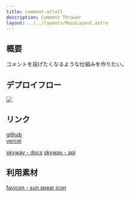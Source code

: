 ```yaml
---
title: comment-atlatl
description: Comment Thrower
layout: ../../layouts/MainLayout.astro
---
```


## 概要

コメントを投げたくなるような仕組みを作りたい。

## デプロイフロー

![](/comment-atlatl/images/deploy.png)

## リンク

[github](https://github.com/hkj-hub/comment-atlatl)  
[vercel](https://vercel.com/hkj-hub/comment-atlatl)

[skyway - docs](https://skyway.ntt.com/ja/docs/user-guide/introduction/)
[skyway - api](https://github.com/skyway/skyway-webrtc-gateway/blob/master/api/api.yaml)

## 利用素材

[favicon - sun spear icon](https://game-icons.net/1x1/delapouite/sun-spear.html)
